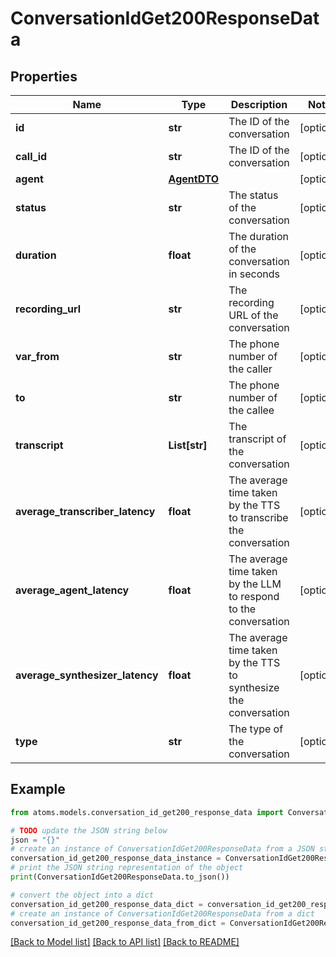 # ConversationIdGet200ResponseData


## Properties

Name | Type | Description | Notes
------------ | ------------- | ------------- | -------------
**id** | **str** | The ID of the conversation | [optional] 
**call_id** | **str** | The ID of the conversation | [optional] 
**agent** | [**AgentDTO**](AgentDTO.md) |  | [optional] 
**status** | **str** | The status of the conversation | [optional] 
**duration** | **float** | The duration of the conversation in seconds | [optional] 
**recording_url** | **str** | The recording URL of the conversation | [optional] 
**var_from** | **str** | The phone number of the caller | [optional] 
**to** | **str** | The phone number of the callee | [optional] 
**transcript** | **List[str]** | The transcript of the conversation | [optional] 
**average_transcriber_latency** | **float** | The average time taken by the TTS to transcribe the conversation | [optional] 
**average_agent_latency** | **float** | The average time taken by the LLM to respond to the conversation | [optional] 
**average_synthesizer_latency** | **float** | The average time taken by the TTS to synthesize the conversation | [optional] 
**type** | **str** | The type of the conversation | [optional] 

## Example

```python
from atoms.models.conversation_id_get200_response_data import ConversationIdGet200ResponseData

# TODO update the JSON string below
json = "{}"
# create an instance of ConversationIdGet200ResponseData from a JSON string
conversation_id_get200_response_data_instance = ConversationIdGet200ResponseData.from_json(json)
# print the JSON string representation of the object
print(ConversationIdGet200ResponseData.to_json())

# convert the object into a dict
conversation_id_get200_response_data_dict = conversation_id_get200_response_data_instance.to_dict()
# create an instance of ConversationIdGet200ResponseData from a dict
conversation_id_get200_response_data_from_dict = ConversationIdGet200ResponseData.from_dict(conversation_id_get200_response_data_dict)
```
[[Back to Model list]](../README.md#documentation-for-models) [[Back to API list]](../README.md#documentation-for-api-endpoints) [[Back to README]](../README.md)


